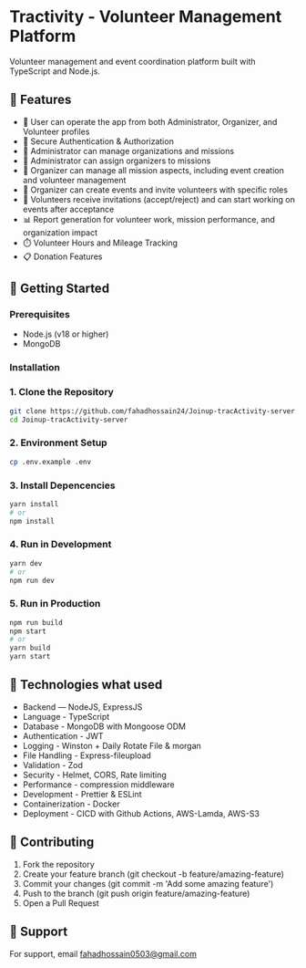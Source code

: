 # Tractivity - Volunteer Management Platform

Volunteer management and event coordination platform built with TypeScript and Node.js.

## 🌟 Features

- 📅 User can operate the app from both Administrator, Organizer, and Volunteer profiles
- 🔐 Secure Authentication & Authorization
- 🏢 Administrator can manage organizations and missions
- 🎯 Administrator can assign organizers to missions
- 📅 Organizer can manage all mission aspects, including event creation and volunteer management
- 📝 Organizer can create events and invite volunteers with specific roles
- 👥 Volunteers receive invitations (accept/reject) and can start working on events after acceptance
- 📊 Report generation for volunteer work, mission performance, and organization impact
- ⏱️ Volunteer Hours and Mileage Tracking
- 📋 Donation Features

## 🚀 Getting Started

### Prerequisites
- Node.js (v18 or higher)
- MongoDB

### Installation

### 1. Clone the Repository

```bash
git clone https://github.com/fahadhossain24/Joinup-tracActivity-server.git
cd Joinup-tracActivity-server

```

### 2. Environment Setup
```bash
cp .env.example .env
```

### 3. Install Depencencies
```bash
yarn install
# or
npm install
```

### 4. Run in Development
```bash
yarn dev
# or
npm run dev
```

### 5. Run in Production
```bash
npm run build
npm start
# or
yarn build
yarn start
```

## 🧰 Technologies what used
- Backend — NodeJS, ExpressJS
- Language - TypeScript
- Database - MongoDB with Mongoose ODM
- Authentication - JWT 
- Logging - Winston + Daily Rotate File & morgan
- File Handling - Express-fileupload 
- Validation - Zod
- Security - Helmet, CORS, Rate limiting
- Performance - compression middleware
- Development - Prettier & ESLint
- Containerization - Docker
- Deployment - CICD with Github Actions, AWS-Lamda, AWS-S3

## 🤝 Contributing
1. Fork the repository
2. Create your feature branch (git checkout -b feature/amazing-feature)
3. Commit your changes (git commit -m 'Add some amazing feature')
4. Push to the branch (git push origin feature/amazing-feature)
5. Open a Pull Request

## 📢 Support
For support, email fahadhossain0503@gmail.com

<!-- Security scan triggered at 2025-09-02 04:22:56 -->

<!-- Security scan triggered at 2025-09-09 05:54:17 -->
